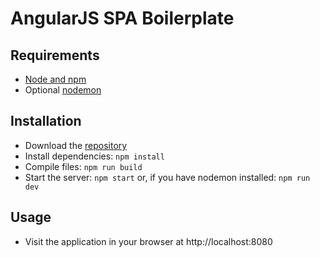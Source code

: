 # AngularJS SPA Boilerplate

## Requirements

* [Node and npm](https://nodejs.org/)
* Optional [nodemon](https://nodemon.io/)

## Installation

* Download the [repository](https://github.com/BuicuFlorian/AngularJS-SPA-Boilerplate/archive/master.zip)
* Install dependencies: `npm install`
* Compile files: `npm run build`
* Start the server: `npm start` or, if you have nodemon installed: `npm run dev`

## Usage

* Visit the application in your browser at http://localhost:8080